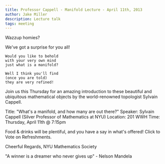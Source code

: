 ```yaml
---
title: Professor Cappell - Manifold Lecture - April 11th, 2013
author: Jake Miller
description: Lecture talk
tags: meeting
---
```


Wazzup homies?

We've got a surprise for you all!

    Would you like to behold
    with your very own mind
    just what is a manifold?
   
    Well I think you'll find
    (once you are told)
    they are very refined!

Join us this Thursday for an amazing introduction to these beautiful and ubiquitous mathematical objects by the world-renowned topologist
Sylvain Cappell.

Title: "What's a manifold, and how many are out there?"
Speaker: Sylvain Cappell (Silver Professor of Mathematics at NYU)
Location: 201 WWH
Time: Thursday, April 11th @ 7:15pm 

Food & drinks will be plentiful, and you have a say in what's offered! Click to Vote on Refreshments.

Cheerful Regards,
NYU Mathematics Society

"A winner is a dreamer who never gives up"
                                     - Nelson Mandela 


